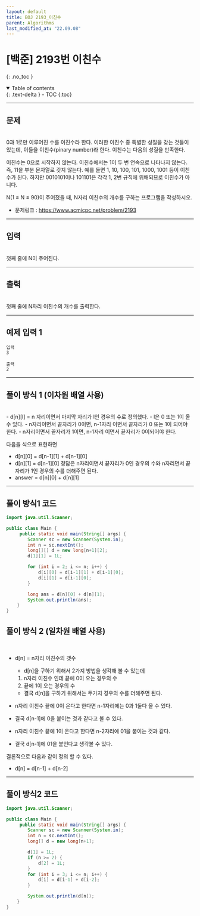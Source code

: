 ```yaml
---
layout: default
title: BOJ 2193_이친수
parent: Algorithms
last_modified_at: "22.09.08"
---
```


# [백준] 2193번 이친수
{: .no_toc }

<details open markdown="block">
  <summary>
    Table of contents
  </summary>
  {: .text-delta }
- TOC
{:toc}
</details>

---
## 문제
<br>
0과 1로만 이루어진 수를 이진수라 한다. 이러한 이진수 중 특별한 성질을 갖는 것들이 있는데, 이들을 이친수(pinary number)라 한다. 이친수는 다음의 성질을 만족한다.

이친수는 0으로 시작하지 않는다.
이친수에서는 1이 두 번 연속으로 나타나지 않는다. 즉, 11을 부분 문자열로 갖지 않는다.
예를 들면 1, 10, 100, 101, 1000, 1001 등이 이친수가 된다. 하지만 0010101이나 101101은 각각 1, 2번 규칙에 위배되므로 이친수가 아니다.

N(1 ≤ N ≤ 90)이 주어졌을 때, N자리 이친수의 개수를 구하는 프로그램을 작성하시오.


- 문제링크 :
<a href="https://www.acmicpc.net/problem/2193">https://www.acmicpc.net/problem/2193
</a>

---
## 입력
<br>
첫째 줄에 N이 주어진다.

---
## 출력
<br>
첫째 줄에 N자리 이친수의 개수를 출력한다.

---
## 예제 입력 1

```
입력
3

출력
2
```

---
## 풀이 방식 1 (이차원 배열 사용)
<br>
- d[n][l] = n 자리이면서 마지막 자리가 l인 경우의 수로 정의했다.
- l은 0 또는 1이 올 수 있다.
- n자리이면서 끝자리가 0이면, n-1자리 이면서 끝자리가 0 또는 1이 되어야 한다.
- n자리이면서 끝자리가 1이면, n-1자리 이면서 끝자리가 0이되어야 한다.

다음을 식으로 표현하면
- d[n][0] = d[n-1][1] + d[n-1][0]
- d[n][1] = d[n-1][0]
정답은 n자리이면서 끝자리가 0인 경우의 수와 n자리면서 끝자리가 1인 경우의 수를 더해주면 된다.
- answer = d[n][0] + d[n][1]

---

## 풀이 방식1 코드
```java
import java.util.Scanner;

public class Main {
     public static void main(String[] args) {
        Scanner sc = new Scanner(System.in);
        int n = sc.nextInt();
        long[][] d = new long[n+1][2];
        d[1][1] = 1L;

        for (int i = 2; i <= n; i++) {
            d[i][0] = d[i-1][1] + d[i-1][0];
            d[i][1] = d[i-1][0];
        }

        long ans = d[n][0] + d[n][1];
        System.out.println(ans);
    }
}
```

## 풀이 방식 2 (일차원 배열 사용)
<br>

- d[n] = n자리 이친수의 갯수
  - d[n]을 구하기 위해서 2가지 방법을 생각해 볼 수 있는데
  1. n자리 이친수 인데 끝에 0이 오는 경우의 수 
  2. 끝에 1이 오는 경우의 수
  - 결국 d[n]을 구하기 위해서는 두가지 경우의 수를 더해주면 된다.

- n자리 이친수 끝에 0이 온다고 한다면 n-1자리에는 0과 1둘다 올 수 있다. 
- 결국 d[n-1]에 0을 붙이는 것과 같다고 볼 수 있다.
- n자리 이친수 끝에 1이 온다고 한다면 n-2자리에 01을 붙이는 것과 같다.
- 결국 d[n-1]에 01을 붙인다고 생각볼 수 있다.

결론적으로 다음과 같이 정의 할 수 있다.
- d[n] = d[n-1] + d[n-2]
---

## 풀이 방식2 코드
```java
import java.util.Scanner;

public class Main {
     public static void main(String[] args) {
        Scanner sc = new Scanner(System.in);
        int n = sc.nextInt();
        long[] d = new long[n+1];

        d[1] = 1L;
        if (n >= 2) {
            d[2] = 1L;
        }
        for (int i = 3; i <= n; i++) {
            d[i] = d[i-1] + d[i-2];
        }

        System.out.println(d[n]);
    }
}


```